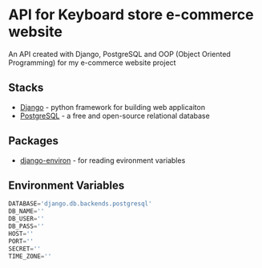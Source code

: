 # API for Keyboard store e-commerce website

An API created with Django, PostgreSQL and OOP (Object Oriented Programming) for my e-commerce website project

## Stacks

- [Django](https://www.djangoproject.com/) - python framework for building web applicaiton
- [PostgreSQL](https://www.postgresql.org/) - a free and open-source relational database

## Packages

- [django-environ](https://django-environ.readthedocs.io/en/latest/) - for reading evironment variables

## Environment Variables

```python
DATABASE='django.db.backends.postgresql'
DB_NAME=''
DB_USER=''
DB_PASS=''
HOST=''
PORT=''
SECRET=''
TIME_ZONE=''
```
